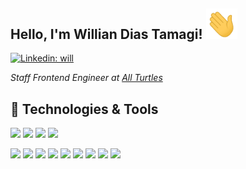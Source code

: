 <h2>
  Hello, I'm Willian Dias Tamagi! <img src="https://raw.githubusercontent.com/wdtamagi/wdtamagi/main/hand.gif" width="50">
</h2>

[![Linkedin: will](https://img.shields.io/badge/willian--tamagi-blue?style=flat-square&logo=Linkedin&logoColor=white&link=https://www.linkedin.com/in/willian-tamagi/)](https://www.linkedin.com/in/willian-tamagi/)

<p>
  <em>
    Staff Frontend Engineer at <a href="https://all-turtles.com/">All Turtles</a>
  </em>
</p>

## 🔧 Technologies & Tools

![](https://img.shields.io/badge/Typescript-blue?logo=typescript)
![](https://img.shields.io/badge/Javascript-gray?logo=javascript)
![](https://img.shields.io/badge/CSS-blue?logo=css3)
![](https://img.shields.io/badge/HTML-gray?logo=html5)

![](https://img.shields.io/badge/GraphQL-purple?logo=graphql)
![](https://img.shields.io/badge/React-blue?logo=react)
![](https://img.shields.io/badge/Svelte-gray?logo=svelte)
![](https://img.shields.io/badge/Redux-purple?logo=redux)
![](https://img.shields.io/badge/Styled-Components-gray?logo=styled-components)
![](https://img.shields.io/badge/Emotion-gray)
![](https://img.shields.io/badge/Jest-purple?logo=jest)
![](https://img.shields.io/badge/RTL-gray)
![](https://img.shields.io/badge/Cypress-gray?logo=cypress)
